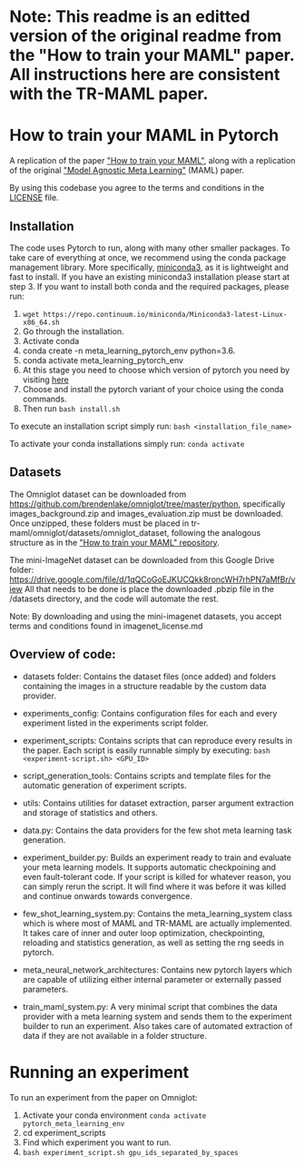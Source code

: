 # Note: This readme is an editted version of the original readme from the "How to train your MAML" paper. All instructions here are consistent with the TR-MAML paper.

# How to train your MAML in Pytorch
A replication of the paper ["How to train your MAML"](https://arxiv.org/abs/1810.09502), along with a replication of the original ["Model Agnostic Meta Learning"](https://arxiv.org/abs/1703.03400) (MAML) paper.

By using this codebase you agree to the terms 
and conditions in the [LICENSE](https://github.com/AntreasAntoniou/HowToTrainYourMAMLPytorch/blob/master/LICENSE) file.

## Installation

The code uses Pytorch to run, along with many other smaller packages. To take care of everything at once, we recommend 
using the conda package management library. More specifically, 
[miniconda3](https://repo.continuum.io/miniconda/Miniconda3-latest-Linux-x86_64.sh), as it is lightweight and fast to install.
If you have an existing miniconda3 installation please start at step 3. 
If you want to  install both conda and the required packages, please run:
 1. ```wget https://repo.continuum.io/miniconda/Miniconda3-latest-Linux-x86_64.sh```
 2. Go through the installation.
 3. Activate conda
 4. conda create -n meta_learning_pytorch_env python=3.6.
 5. conda activate meta_learning_pytorch_env
 6. At this stage you need to choose which version of pytorch you need by visiting [here](https://pytorch.org/get-started/locally/)
 7. Choose and install the pytorch variant of your choice using the conda commands.
 8. Then run ```bash install.sh```

To execute an installation script simply run:
```bash <installation_file_name>```

To activate your conda installations simply run:
```conda activate```

## Datasets

The Omniglot dataset can be downloaded from https://github.com/brendenlake/omniglot/tree/master/python, specifically images_background.zip and images_evaluation.zip must be downloaded. Once unzipped, these folders must be placed in  tr-maml/omniglot/datasets/omniglot_dataset, following the analogous structure as in the ["How to train your MAML" repository](https://github.com/AntreasAntoniou/HowToTrainYourMAMLPytorch/).

The mini-ImageNet dataset can be downloaded from this Google Drive folder:
https://drive.google.com/file/d/1qQCoGoEJKUCQkk8roncWH7rhPN7aMfBr/view
All that needs to be done is place the downloaded .pbzip file in the /datasets directory, and the code will automate the rest.

Note: By downloading and using the mini-imagenet datasets, you accept terms and conditions found in imagenet_license.md

## Overview of code:

- datasets folder: Contains the dataset files (once added) and folders containing the images in a structure readable by the 
custom data provider.
- experiments_config: Contains configuration files for each and every experiment listed in the experiments script folder.
- experiment_scripts: Contains scripts that can reproduce every results in the paper. Each script is easily runnable
simply by executing:
```bash <experiment-script.sh> <GPU_ID>```
- script_generation_tools: Contains scripts and template files for the automatic generation of experiment scripts.
- utils: Contains utilities for dataset extraction, parser argument extraction and storage of statistics and others.
- data.py: Contains the data providers for the few shot meta learning task generation. 
- experiment_builder.py: Builds an experiment ready to train and evaluate your meta learning models. It supports automatic
checkpoining and even fault-tolerant code. If your script is killed for whatever reason, you can simply rerun the script.
It will find where it was before it was killed and continue onwards towards convergence.

- few_shot_learning_system.py: Contains the meta_learning_system class which is where most of MAML and TR-MAML are actually
implemented. It takes care of inner and outer loop optimization, checkpointing, reloading and statistics generation, as 
well as setting the rng seeds in pytorch.

- meta_neural_network_architectures: Contains new pytorch layers which are capable of utilizing either internal 
parameter or externally passed parameters.

- train_maml_system.py: A very minimal script that combines the data provider with a meta learning system and sends them
 to the experiment builder to run an experiment. Also takes care of automated extraction of data if they are not 
 available in a folder structure.

# Running an experiment

To run an experiment from the paper on Omniglot:
1. Activate your conda environment ```conda activate pytorch_meta_learning_env```
2. cd experiment_scripts
3. Find which experiment you want to run.
4. ```bash experiment_script.sh gpu_ids_separated_by_spaces```
